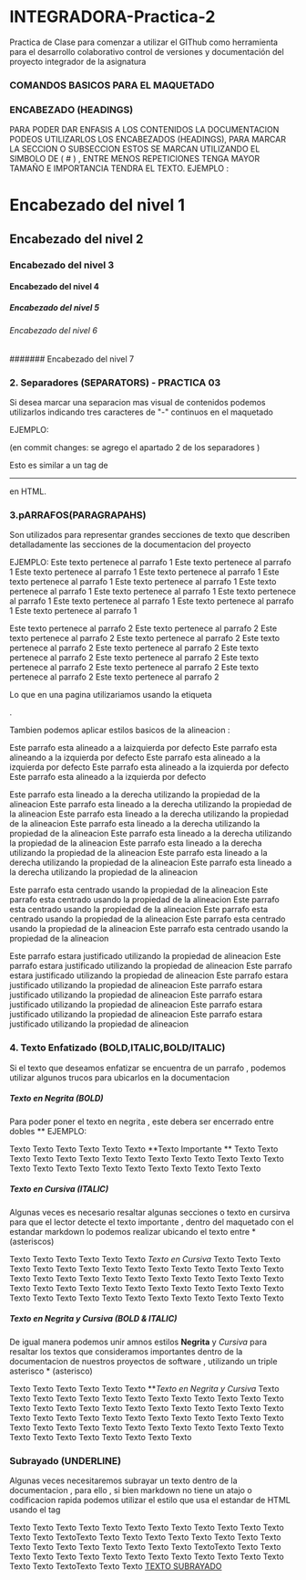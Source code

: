 # INTEGRADORA-Practica-2
Practica de Clase para comenzar a utilizar el GIThub como herramienta para el desarrollo colaborativo control de versiones y documentación del proyecto integrador de la asignatura 
### COMANDOS BASICOS PARA EL MAQUETADO
### ENCABEZADO (HEADINGS) 
PARA PODER DAR ENFASIS A LOS CONTENIDOS LA DOCUMENTACION PODEOS UTILIZARLOS LOS ENCABEZADOS (HEADINGS), PARA MARCAR LA SECCION O SUBSECCION ESTOS SE MARCAN UTILIZANDO EL SIMBOLO DE ( # ) , ENTRE MENOS REPETICIONES TENGA MAYOR TAMAÑO E IMPORTANCIA TENDRA EL TEXTO.
EJEMPLO : 

# Encabezado del nivel 1 
## Encabezado del nivel 2 
### Encabezado del  nivel 3
#### Encabezado del nivel 4
##### Encabezado del nivel 5
###### Encabezado del nivel 6
####### Encabezado del nivel 7
 ### 2. Separadores (SEPARATORS) - PRACTICA 03 
Si desea marcar una separacion mas visual de contenidos podemos utilizarlos indicando tres caracteres de "-" continuos  en el maquetado 


EJEMPLO:

(en commit changes: se agrego el apartado 2 de los separadores )

Esto es similar a un tag de <HR> en HTML.

### 3.pARRAFOS(PARAGRAPAHS)
Son utilizados para representar grandes secciones de texto que describen detalladamente las secciones de la documentacion del proyecto 

EJEMPLO:
Este texto pertenece al parrafo 1 Este texto pertenece al parrafo 1 Este texto pertenece al parrafo 1 
Este texto pertenece al parrafo 1 Este texto pertenece al parrafo 1 Este texto pertenece al parrafo 1
Este texto pertenece al parrafo 1 Este texto pertenece al parrafo 1 Este texto pertenece al parrafo 1
Este texto pertenece al parrafo 1 Este texto pertenece al parrafo 1 Este texto pertenece al parrafo 1



Este texto pertenece al parrafo 2 Este texto pertenece al parrafo 2 Este texto pertenece al parrafo 2
Este texto pertenece al parrafo 2 Este texto pertenece al parrafo 2 Este texto pertenece al parrafo 2
Este texto pertenece al parrafo 2 Este texto pertenece al parrafo 2 Este texto pertenece al parrafo 2
Este texto pertenece al parrafo 2 Este texto pertenece al parrafo 2 Este texto pertenece al parrafo 2

Lo que en una pagina utilizariamos usando la etiqueta <p>.

Tambien podemos aplicar estilos basicos de la alineacion :



<p aling ="left">

Este parrafo esta alineado a a laizquierda por defecto Este parrafo esta alineando a la izquierda
por defecto Este parrafo esta alineado a la izquierda por defecto Este parrafo esta alineado a la
izquierda por defecto Este parrafo esta alineado a la izquierda por defecto 

<p aling="right">
Este parrafo esta lineado a la derecha utilizando la propiedad de la alineacion Este parrafo esta lineado a la derecha utilizando la propiedad de la alineacion 
Este parrafo esta lineado a la derecha utilizando la propiedad de la alineacion Este parrafo esta lineado a la derecha utilizando la propiedad de la alineacion 
Este parrafo esta lineado a la derecha utilizando la propiedad de la alineacion Este parrafo esta lineado a la derecha utilizando la propiedad de la alineacion 
Este parrafo esta lineado a la derecha utilizando la propiedad de la alineacion Este parrafo esta lineado a la derecha utilizando la propiedad de la alineacion 

<p aling="center">

Este parrafo esta centrado usando la propiedad de la alineacion 
Este parrafo esta centrado usando la propiedad de la alineacion 
Este parrafo esta centrado usando la propiedad de la alineacion 
Este parrafo esta centrado usando la propiedad de la alineacion 
Este parrafo esta centrado usando la propiedad de la alineacion 
Este parrafo esta centrado usando la propiedad de la alineacion 



<p aling="justify">

Este parrafo estara justificado utilizando la propiedad de alineacion 
Este parrafo estara justificado utilizando la propiedad de alineacion 
Este parrafo estara justificado utilizando la propiedad de alineacion 
Este parrafo estara justificado utilizando la propiedad de alineacion 
Este parrafo estara justificado utilizando la propiedad de alineacion 
Este parrafo estara justificado utilizando la propiedad de alineacion 
Este parrafo estara justificado utilizando la propiedad de alineacion 
Este parrafo estara justificado utilizando la propiedad de alineacion  

### 4. Texto Enfatizado (BOLD,ITALIC,BOLD/ITALIC)
Si el texto que deseamos enfatizar se encuentra de un parrafo , podemos utilizar algunos trucos
para ubicarlos en la documentacion 

##### Texto en Negrita (BOLD)

Para poder poner el texto en negrita , este debera ser encerrado entre dobles **
EJEMPLO:

Texto Texto Texto Texto Texto Texto **Texto Importante ** Texto Texto Texto Texto Texto Texto Texto 
Texto Texto Texto Texto Texto Texto Texto Texto Texto Texto Texto Texto Texto Texto Texto Texto Texto Texto 

##### Texto en Cursiva (ITALIC)
Algunas veces es necesario resaltar algunas secciones o texto en cursirva para que el lector detecte el texto importante ,
dentro del maquetado con el estandar markdown lo podemos realizar ubicando el texto entre * (asteriscos)

Texto Texto Texto Texto Texto Texto *Texto en Cursiva* Texto Texto Texto Texto Texto Texto
Texto Texto Texto Texto Texto Texto Texto Texto Texto Texto Texto Texto Texto Texto Texto
 Texto Texto Texto Texto Texto Texto Texto Texto Texto Texto Texto Texto Texto Texto Texto
Texto Texto Texto Texto Texto Texto Texto Texto Texto Texto Texto Texto Texto Texto Texto








##### Texto en Negrita y Cursiva (BOLD & ITALIC)

De igual manera podemos unir amnos estilos **Negrita** y *Cursiva* para resaltar los textos que consideramos importantes dentro de la documentacion de nuestros proyectos 
de software , utilizando un triple asterisco * (asterisco)

Texto Texto Texto Texto Texto Texto ***Texto en Negrita y Cursiva* Texto Texto Texto Texto Texto Texto 
Texto Texto Texto Texto Texto Texto Texto Texto Texto Texto Texto Texto Texto Texto Texto Texto Texto
Texto Texto Texto Texto Texto Texto Texto Texto Texto Texto Texto Texto Texto Texto Texto Texto Texto 
Texto Texto Texto Texto Texto Texto Texto Texto Texto Texto Texto Texto Texto Texto Texto Texto Texto 


### Subrayado (UNDERLINE)

Algunas veces necesitaremos subrayar un texto dentro de la documentacion , para ello , si bien markdown no 
tiene un atajo o codificacion rapida podemos utilizar el estilo que usa el estandar de HTML usando el tag <ins>


Texto Texto Texto Texto Texto Texto Texto Texto Texto Texto Texto Texto Texto Texto TextoTexto Texto Texto
Texto Texto Texto Texto Texto Texto Texto Texto Texto Texto Texto Texto Texto Texto TextoTexto Texto Texto
Texto Texto Texto Texto Texto Texto Texto Texto Texto Texto Texto Texto Texto Texto TextoTexto Texto Texto
<ins> TEXTO SUBRAYADO </ins>



